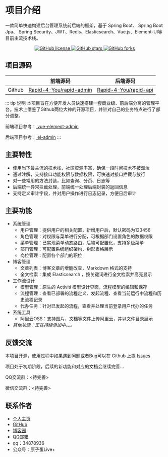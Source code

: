 # 项目介绍

<p>一款简单快速构建后台管理系统前后端的框架，基于 Spring Boot、 Spring Boot Jpa、 Spring Security、JWT、Redis、Elasticsearch、Vue.js、Element-UI等目前主流技术栈。</p>

<center>

<div>
  <a target="_black" href="https://github.com/lizzie2008/Rapid-4-You/blob/master/LICENSE">
    <img alt="GitHub license" src="https://img.shields.io/github/license/lizzie2008/Rapid-4-You">
  </a>
  <a target="_black" href="https://github.com/lizzie2008/Rapid-4-You">
    <img alt="GitHub stars" src="https://img.shields.io/github/stars/lizzie2008/Rapid-4-You">
  </a>
  <a target="_black" href="https://github.com/lizzie2008/Rapid-4-You">
    <img alt="GitHub forks" src="https://img.shields.io/github/forks/lizzie2008/Rapid-4-You">
  </a>
</div>

</center>

## 项目源码

|        | 前端源码                                                     | 后端源码                                                     |
| ------ | ------------------------------------------------------------ | ------------------------------------------------------------ |
| Github | [Rapid-4-You/rapid-admin](https://github.com/lizzie2008/Rapid-4-You/tree/master/rapid-admin) | [Rapid-4-You/rapid-api](https://github.com/lizzie2008/Rapid-4-You/tree/master/rapid-api) |

::: tip 说明
本项目旨在方便开发人员快速搭建一套商业级、前后端分离的管理平台。技术上借鉴了Github两位大神的开源项目，并针对自己的业务特点进行了部分调整。

前端项目参考：[ vue-element-admin](https://panjiachen.github.io/vue-element-admin-site/zh/)

后端项目参考：[ el-admin](https://el-admin.vip/)
:::

## 主要特性

- 使用当下最主流的技术栈，社区资源丰富，确保一段时间技术不被淘汰
- 通过注解，支持接口功能权限与数据权限，可快速对接口拦截与放行
- 对一些常用的方法封装，比如查询、分页、日志等
- 后端统一异常拦截处理，前端统一处理后端封装的返回信息
- 支持定义审计字段，并对用户操作进行日志记录，方便日后审计

## 主要功能

- 系统管理
  - 用户管理：提供用户的相关配置，新增用户后，默认密码为123456
  - 角色管理：对权限与菜单进行分配，可根据部门设置角色的数据权限
  - 菜单管理：已实现菜单动态路由，后端可配置化，支持多级菜单
  - 部门管理：可配置系统组织架构，树形表格展示
  - 岗位管理：配置各个部门的职位
- 博客管理
  - 文章列表：博客文章的增删改查，Markdown 格式的支持
  - 全文检索：集成 Elasticsearch ，按关键词进行全文检索并高亮显示
- 工作流设计
  - 模型管理：原生的 Activiti 模型设计界面，流程模型的编辑和保存
  - 流程管理：查看已部署的流程定义、发起流程、查看当前运行中流程和历史流程记录
  - 代办任务：针对已发起的流程，查看并处理当前登录用户代办的任务
- 系统工具
  - 阿里云OSS：支持图片、文档等文件上传阿里云，并以文件目录展示
- *其他功能：正在持续添加中。。。*

## 反馈交流

本项目开源，使用过程中如果遇到问题或者Bug可以在 Github 上提 [Issues](https://github.com/lizzie2008/Rapid-4-You/issues)

项目处于初期阶段，后续的新功能和对应的文档会继续完善...

QQ交流群：<待完善>

微信交流群：<待完善>

## 联系作者

- [个人主页](https://www.lancelot.tech/)
- [GitHub](https://github.com/lizzie2008)
- [博客园](https://www.cnblogs.com/lizzie-xhu)
- [QQ邮箱](mailto:34878936@qq.com)
- qq：34878936
- 公众号：原子蛋Live+